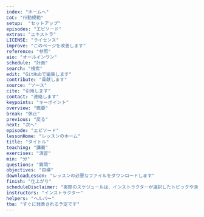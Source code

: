 ```yaml
---
index: "ホームへ"
CoC: "行動規範"
setup:  "セットアップ"
episodes: "エピソード"
extras: "エキストラ"
LICENSE: "ライセンス"
improve: "このページを改善します"
reference: "参照"
aio: "オールインワン"
schedule: "計画"
search: "検索"
edit: "GitHubで編集します"
contribute: "貢献します"
source: "ソース"
cite: "引用します"
contact: "連絡します"
keypoints: "キーポイント"
overview: "概要"
break: "休止"
previous: "戻る"
next: "次へ"
episode: "エピソード"
lessonHome: "レッスンのホーム"
title: "タイトル"
teaching: "講義"
exercises: "演習"
min: "分"
questions: "質問"
objectives: "目標"
downloadLesson: "レッスンの必要なファイルをダウンロードします"
finish: "仕上がり"
scheduleDisclaimer: "実際のスケジュールは、インストラクターが選択したトピックや演習によって若干異なる場合があります."
instructors: "インストラクター"
helpers: "ヘルパー"
tba: "すぐに発表される予定です"
---
```

